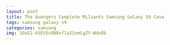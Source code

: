 ```yaml
---
layout: post
title: The Avengers Complete Miliants Samsung Galaxy S9 Case
tags: samsung galaxy s9
categories: samsung
img: 1Oa51-83EV5sON0xf1a22vmCgZY-WdxBb
---
```

